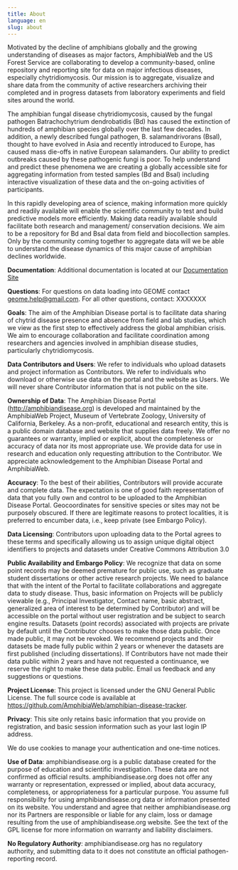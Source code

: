 ```yaml
---
title: About
language: en
slug: about
---
```


Motivated by the decline of amphibians globally and the growing understanding of diseases as major factors, AmphibiaWeb and the US Forest Service are collaborating to develop a community-based, online repository and reporting site for data on major infectious diseases, especially chytridiomycosis. Our mission is to aggregate, visualize and share data from the community of active researchers archiving their completed and in progress datasets from laboratory experiments and field sites around the world.

The amphibian fungal disease chytridiomycosis, caused by the fungal pathogen Batrachochytrium dendrobatidis (Bd) has caused the extinction of hundreds of amphibian species globally over the last few decades. In addition, a newly described fungal pathogen, B. salamandrivorans (Bsal), thought to have evolved in Asia and recently introduced to Europe, has caused mass die-offs in native European salamanders. Our ability to predict outbreaks caused by these pathogenic fungi is poor. To help understand and predict these phenomena we are creating a globally accessible site for aggregating information from tested samples (Bd and Bsal) including interactive visualization of these data and the on-going activities of participants.

In this rapidly developing area of science, making information more quickly and readily available will enable the scientific community to test and build predictive models more efficiently. Making data readily available should facilitate both research and management/ conservation decisions.  We aim to be a repository for Bd and Bsal data from field and biocollection samples. Only by the community coming together to aggregate data will we be able to understand the disease dynamics of this major cause of amphibian declines worldwide.

**Documentation**: Additional documentation is located at our <a href="https://amphibian-disease-tracker.readthedocs.io/en/latest/">Documentation Site</a>

**Questions**: For questions on data loading into GEOME contact geome.help@gmail.com.  For all other questions, contact: XXXXXXX

**Goals**: The aim of the Amphibian Disease portal is to facilitate data sharing of chytrid disease presence and absence from field and lab studies, which we view as the first step to effectively address the global amphibian crisis. We aim to encourage collaboration and facilitate coordination among researchers and agencies involved in amphibian disease studies, particularly chytridiomycosis.

**Data Contributors and Users**: We refer to individuals who upload datasets and project information as Contributors. We refer to individuals who download or otherwise use data on the portal and the website as Users. We will never share Contributor information that is not public on the site.

**Ownership of Data**: The Amphibian Disease Portal (http://amphibiandisease.org) is developed and maintained by the AmphibiaWeb Project, Museum of Vertebrate Zoology, University of California, Berkeley. As a non-profit, educational and research entity, this is a public domain database and website that supplies data freely. We offer no guarantees or warranty, implied or explicit, about the completeness or accuracy of data nor its most appropriate use. We provide data for use in research and education only requesting attribution to the Contributor. We appreciate acknowledgement to the Amphibian Disease Portal and AmphibiaWeb.

**Accuracy**: To the best of their abilities, Contributors will provide accurate and complete data. The expectation is one of good faith representation of data that you fully own and control to be uploaded to the Amphibian Disease Portal. Geocoordinates for sensitive species or sites may not be purposely obscured. If there are legitimate reasons to protect localities, it is preferred to encumber data, i.e., keep private (see Embargo Policy).

**Data Licensing**: Contributors upon uploading data to the Portal agrees to these terms and specifically allowing us to assign unique digital object identifiers to projects and datasets under Creative Commons Attribution 3.0

**Public Availability and Embargo Policy**: We recognize that data on some point records may be deemed premature for public use, such as graduate student dissertations or other active research projects. We need to balance that with the intent of the Portal to facilitate collaborations and aggregate data to study disease. Thus, basic information on Projects will be publicly viewable (e.g., Principal Investigator, Contact name, basic abstract, generalized area of interest to be determined by Contributor) and will be accessible on the portal without user registration and be subject to search engine results. Datasets (point records) associated with projects are private by default until the Contributor chooses to make those data public. Once made public, it may not be revoked. We recommend projects and their datasets be made fully public within 2 years or whenever the datasets are first published (including dissertations). If Contributors have not made their data public within 2 years and have not requested a continuance, we reserve the right to make these data public.
Email us feedback and any suggestions or questions.

**Project License**: This project is licensed under the GNU General Public License. The full source code is available at https://github.com/AmphibiaWeb/amphibian-disease-tracker.

**Privacy**: This site only retains basic information that you provide on registration, and basic session information such as your last login IP address.

We do use cookies to manage your authentication and one-time notices.

**Use of Data**: amphibiandisease.org is a public database created for the purpose of education and scientific investigation. These data are not confirmed as official results. amphibiandisease.org does not offer any warranty or representation, expressed or implied, about data accuracy, completeness, or appropriateness for a particular purpose. You assume full responsibility for using amphibiandisease.org data or information presented on its website. You understand and agree that neither amphibiandisease.org nor its Partners are responsible or liable for any claim, loss or damage resulting from the use of amphibiandisease.org website. See the text of the GPL license for more information on warranty and liability disclaimers.

**No Regulatory Authority**: amphibiandisease.org has no regulatory authority, and submitting data to it does not constitute an official pathogen-reporting record.
